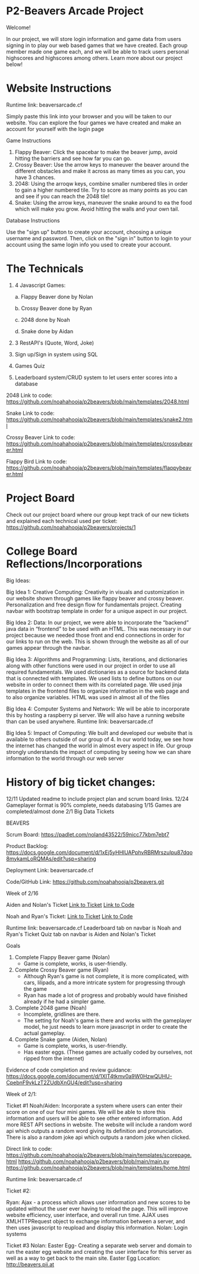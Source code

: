# P2-Beavers Arcade Project

Welcome!

In our project, we will store login information and game data from users signing in to play our web based games that we have created. Each group member made one game each, and we will be able to track users personal highscores and highscores among others. Learn more about our project below!

# Website Instructions
Runtime link: beaversarcade.cf

Simply paste this link into your browser and you will be taken to our website. You can explore the four games we have created and make an account for yourself with the login page

Game Instructions

1. Flappy Beaver: Click the spacebar to make the beaver jump, avoid hitting the barriers and see how far you can go.
2. Crossy Beaver: Use the arrow keys to maneuver the beaver around the different obstacles and make it across as many times as you can, you have 3 chances.
3. 2048: Using the arroqw keys, combine smaller numbered tiles in order to gain a higher numbered tile. Try to score as many points as you can and see if you can reach the 2048 tile!
4. Snake: Using the arrow keys, maneuver the snake around to ea the food which will make you grow. Avoid hitting the walls and your own tail.


Database Instructions

Use the "sign up" button to create your account, choosing a unique username and password. Then, click on the "sign in" button to login to your account using the same login info you used to create your account.

# The Technicals
1. 4 Javascript Games:

   a. Flappy Beaver done by Nolan
   
   b. Crossy Beaver done by Ryan
   
   c. 2048 done by Noah
   
   d. Snake done by Aidan
   
2. 3 RestAPI's (Quote, Word, Joke)
3. Sign up/Sign in system using SQL
4. Games Quiz
5. Leaderboard system/CRUD system to let users enter scores into a database

2048 Link to code: https://github.com/noahahooja/p2beavers/blob/main/templates/2048.html 

Snake Link to code: https://github.com/noahahooja/p2beavers/blob/main/templates/snake2.html

Crossy Beaver Link to code: https://github.com/noahahooja/p2beavers/blob/main/templates/crossybeaver.html

Flappy Bird Link to code: https://github.com/noahahooja/p2beavers/blob/main/templates/flappybeaver.html

# Project Board

Check out our project board where our group kept track of our new tickets and explained each technical used per ticket: https://github.com/noahahooja/p2beavers/projects/1

# College Board Reflections/Incorporations

Big Ideas:

Big Idea 1: Creative Computing: Creativity in visuals and customization in our website shown through games like flappy beaver and crossy beaver. Personalization and free design flow for fundamentals project. Creating navbar with bootstrap template in order for a unique aspect in our project.


Big Idea 2: Data: In our project, we were able to incorporate the “backend” java data in “frontend” to be used with an HTML. This was necessary in our project because we needed those front and end connections in order for our links to run on the web. This is shown through the website as all of our games appear through the navbar.


Big Idea 3: Algorithms and Programming: Lists, iterations, and dictionaries along with other functions were used in our project in order to use all required fundamentals. We used dictionaries as a source for backend data that is connected with templates. We used lists to define buttons on our website in order to connect them with its correlated page. We used jinja templates in the frontend files to organize information in the web page and to also organize variables. HTML was used in almost all of the files


Big Idea 4: Computer Systems and Network: We will be able to incorporate this by hosting a raspberry pi server. We will also have a running website than can be used anywhere. Runtime link: beaversarcade.cf


Big Idea 5: Impact of Computing: We built and developed our website that is available to others outside of our group of 4. In our world today, we see how the internet has changed the world in almost every aspect in life. Our group strongly understands the impact of computing by seeing how we can share information to the world through our web server





# History of big ticket changes:
  12/11 Updated readme to include project plan and scrum board links.
  12/24 Gameplayer format is 90% complete, needs databasing
  1/15 Games are completed/almost done
  2/1 Big Data Tickets

BEAVERS

Scrum Board: https://padlet.com/noland43522/59nicc77kbm7ebt7

Product Backlog: https://docs.google.com/document/d/1xEj5yHHlUAPphvRBRMrszuIpu87dqo8mykamLoRQMAs/edit?usp=sharing

Deployment Link: beaversarcade.cf

Code/GitHub Link: https://github.com/noahahooja/p2beavers.git



Week of 2/16

Aiden and Nolan's Ticket 
[Link to Ticket](https://github.com/noahahooja/p2beavers/projects/1#card-55160808)
[Link to Code](https://github.com/noahahooja/p2beavers/blob/ea179da7790fb6cc17fb2a9b5b881361c94eece6/templates/quiz.html#L1-L198)

Noah and Ryan's Ticket:
[Link to Ticket](https://github.com/noahahooja/p2beavers/projects/1#card-55168621)
[Link to Code](https://github.com/noahahooja/p2beavers/blob/main/templates/leaderboard.html)

Runtime link: beaversarcade.cf 
Leaderboard tab on navbar is Noah and Ryan's Ticket
Quiz tab on navbar is Aiden and Nolan's Ticket




Goals
1) Complete Flappy Beaver game (Nolan)
   - Game is complete, works, is user-friendly.
2) Complete Crossy Beaver game (Ryan)
   - Although Ryan's game is not complete, it is more complicated, with cars, lilipads, and a more intricate system for progressing through the game
   - Ryan has made a lot of progress and probably would have finished already if he had a simpler game.
3) Complete 2048 game (Noah)
   - Incomplete, gridlines are there.
   - The setting for Noah's game is there and works with the gameplayer model, he just needs to learn more javascript in order to create the actual gameplay.
4) Complete Snake game (Aiden, Nolan)
   - Game is complete, works, is user-friendly.
   - Has easter eggs.
(These games are actually coded by ourselves, not ripped from the internet)

Evidence of code completion and review guidance:
https://docs.google.com/document/d/1XIT4tkmv0a9W0HzwQUHU-CpebnF9vkLzT2ZUdbXnGU4/edit?usp=sharing

Week of 2/1: 

Ticket #1
Noah/Aiden: Incorporate a system where users can enter their score on one of our four mini games. We will be able to store this information and users will be able to see other entered information. Add more REST API sections in website. The website will include a random word api which outputs a random word giving its definition and pronunciation. There is also a random joke api which outputs a random joke when clicked.

Direct link to code: https://github.com/noahahooja/p2beavers/blob/main/templates/scorepage.html 
https://github.com/noahahooja/p2beavers/blob/main/main.py
https://github.com/noahahooja/p2beavers/blob/main/templates/home.html

Runtime link: beaversarcade.cf

Ticket #2:

Ryan: Ajax - a process which allows user information and new scores to be updated without the user ever having to reload the page. This will improve website efficiency, user interface, and overall run time. AJAX uses XMLHTTPRequest object to exchange information between a server, and then uses javascript to reupload and display this information.
Nolan: Login systems

Ticket #3
Nolan: Easter Egg- Creating a separate web server and domain to run the easter egg website and creating the user interface for this server as well as a way to get back to the main site.
Easter Egg Location: http://beavers.pii.at



